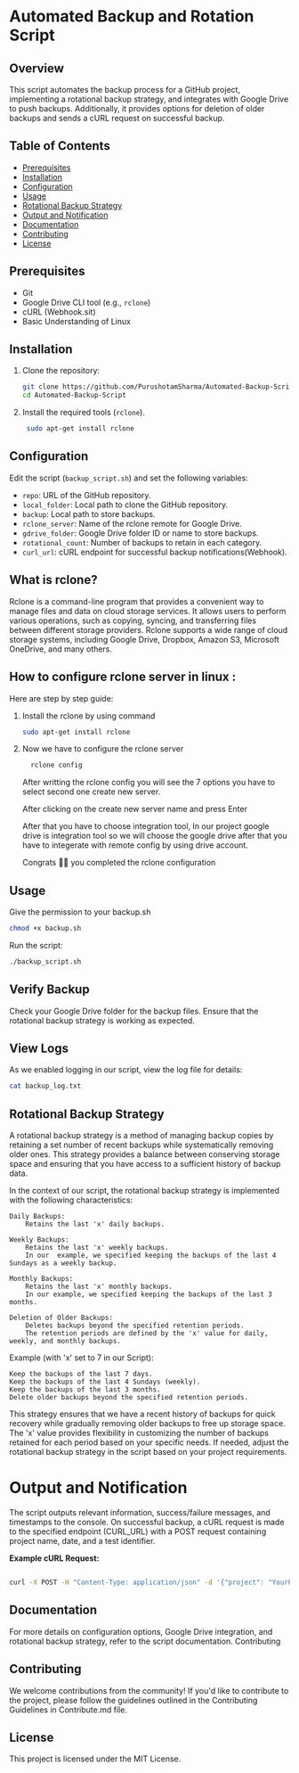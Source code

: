 # Automated Backup and Rotation Script

## Overview

This script automates the backup process for a GitHub project, implementing a rotational backup strategy, and integrates with Google Drive to push backups. Additionally, it provides options for deletion of older backups and sends a cURL request on successful backup.

## Table of Contents

- [Prerequisites](#prerequisites)
- [Installation](#installation)
- [Configuration](#configuration)
- [Usage](#usage)
- [Rotational Backup Strategy](#rotational-backup-strategy)
- [Output and Notification](#output-and-notification)
- [Documentation](#documentation)
- [Contributing](#contributing)
- [License](#license)

## Prerequisites

- Git
- Google Drive CLI tool (e.g., `rclone`)
- cURL (Webhook.sit)
- Basic Understanding of Linux

## Installation

1. Clone the repository:

    ```bash
    git clone https://github.com/PurushotamSharma/Automated-Backup-Script.git
    cd Automated-Backup-Script
    ```

2. Install the required tools (`rclone`).

    ```bash
     sudo apt-get install rclone
    ```

## Configuration

Edit the script (`backup_script.sh`) and set the following variables:

- `repo`: URL of the GitHub repository.
- `local_folder`: Local path to clone the GitHub repository.
- `backup`: Local path to store backups.
- `rclone_server`: Name of the rclone remote for Google Drive.
- `gdrive_folder`: Google Drive folder ID or name to store backups.
- `rotational_count`: Number of backups to retain in each category.
- `curl_url`: cURL endpoint for successful backup notifications(Webhook).

## What is rclone?
Rclone is a command-line program that provides a convenient way to manage files and data on cloud storage services. It allows users to perform various operations, such as copying, syncing, and transferring files between different storage providers. Rclone supports a wide range of cloud storage systems, including Google Drive, Dropbox, Amazon S3, Microsoft OneDrive, and many others.

## How to configure rclone server in linux :

Here are step by step guide:
1. Install the rclone by using command
   
     ```bash
     sudo apt-get install rclone
    ```
2. Now we have to configure the rclone server

   ```bash
     rclone config
    ```
  
     After writting the rclone config you will see the  7 options you have to select second one create new server.

     After clicking on the create new server name and press Enter

     After that you have to choose integration tool, In our project google drive is integration tool so we will choose the google drive after that  you have to integerate with remote config by using drive account.

     Congrats 🍾🎉 you completed the rclone configuration

## Usage

Give the permission to your backup.sh

```bash
chmod +x backup.sh
```

Run the script:

```bash
./backup_script.sh
```

## Verify Backup

Check your Google Drive folder for the backup files. Ensure that the rotational backup strategy is working as expected.

## View Logs

As we  enabled logging in our script, view the log file for details:

```bash
cat backup_log.txt
```

## Rotational Backup Strategy
A rotational backup strategy is a method of managing backup copies by retaining a set number of recent backups while systematically removing older ones. This strategy provides a balance between conserving storage space and ensuring that you have access to a sufficient history of backup data.

In the context of our  script, the rotational backup strategy is implemented with the following characteristics:

    Daily Backups:
        Retains the last 'x' daily backups.

    Weekly Backups:
        Retains the last 'x' weekly backups.
        In our  example, we specified keeping the backups of the last 4 Sundays as a weekly backup.

    Monthly Backups:
        Retains the last 'x' monthly backups.
        In our example, we specified keeping the backups of the last 3 months.

    Deletion of Older Backups:
        Deletes backups beyond the specified retention periods.
        The retention periods are defined by the 'x' value for daily, weekly, and monthly backups.

Example (with 'x' set to 7 in our Script):

    Keep the backups of the last 7 days.
    Keep the backups of the last 4 Sundays (weekly).
    Keep the backups of the last 3 months.
    Delete older backups beyond the specified retention periods.

This strategy ensures that we have a recent history of backups for quick recovery while gradually removing older backups to free up storage space. The 'x' value provides flexibility in customizing the number of backups retained for each period based on your specific needs.
If needed, adjust the rotational backup strategy in the script based on your project requirements.

# Output and Notification

The script outputs relevant information, success/failure messages, and timestamps to the console. On successful backup, a cURL request is made to the specified endpoint (CURL_URL) with a POST request containing project name, date, and a test identifier.

**Example cURL Request:**

```bash

curl -X POST -H "Content-Type: application/json" -d '{"project": "YourProjectName", "date": "BackupDate", "test": "BackupSuccessful"}' https://your-webhook-url

```
## Documentation

For more details on configuration options, Google Drive integration, and rotational backup strategy, refer to the script documentation.
Contributing

## Contributing

We welcome contributions from the community! If you'd like to contribute to the project, please follow the guidelines outlined in the Contributing Guidelines in Contribute.md file.

## License

This project is licensed under the MIT License.


